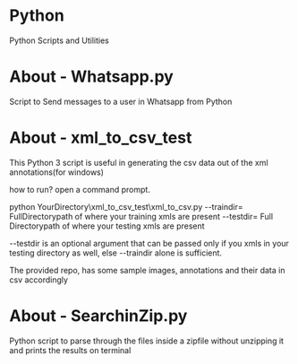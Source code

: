 # Python
Python Scripts and Utilities

# About - Whatsapp.py
Script to Send messages to a user in Whatsapp from Python

# About - xml_to_csv_test
This Python 3 script is useful in generating the csv data out of the xml annotations(for windows)

how to run?
open a command prompt.

python YourDirectory\xml_to_csv_test\xml_to_csv.py --traindir= FullDirectorypath of where your training xmls are present --testdir= Full Directorypath of where your testing xmls are present 

--testdir is an optional argument that can be passed only if you xmls in your testing directory as well, else --traindir alone is sufficient.

The provided repo, has some sample images, annotations and their data in csv accordingly

# About - SearchinZip.py
Python script to parse through the files inside a zipfile without unzipping it and prints the results on terminal

